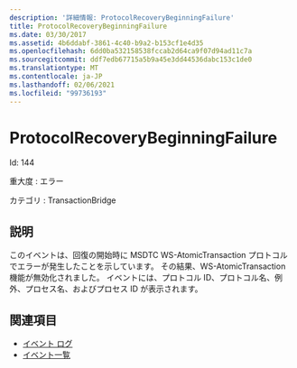 ```yaml
---
description: '詳細情報: ProtocolRecoveryBeginningFailure'
title: ProtocolRecoveryBeginningFailure
ms.date: 03/30/2017
ms.assetid: 4b6ddabf-3861-4c40-b9a2-b153cf1e4d35
ms.openlocfilehash: 6dd0ba532158538fccab2d64ca9f07d94ad11c7a
ms.sourcegitcommit: ddf7edb67715a5b9a45e3dd44536dabc153c1de0
ms.translationtype: MT
ms.contentlocale: ja-JP
ms.lasthandoff: 02/06/2021
ms.locfileid: "99736193"
---
```

# <a name="protocolrecoverybeginningfailure"></a>ProtocolRecoveryBeginningFailure

Id: 144  
  
 重大度 : エラー  
  
 カテゴリ : TransactionBridge  
  
## <a name="description"></a>説明  

 このイベントは、回復の開始時に MSDTC WS-AtomicTransaction プロトコルでエラーが発生したことを示しています。 その結果、WS-AtomicTransaction 機能が無効化されました。 イベントには、プロトコル ID、プロトコル名、例外、プロセス名、およびプロセス ID が表示されます。  
  
## <a name="see-also"></a>関連項目

- [イベント ログ](index.md)
- [イベント一覧](events-general-reference.md)
